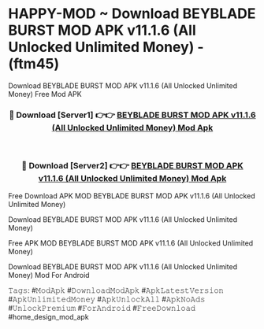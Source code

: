 # HAPPY-MOD ~ Download BEYBLADE BURST MOD APK v11.1.6 (All Unlocked Unlimited Money) - (ftm45)
Download BEYBLADE BURST MOD APK v11.1.6 (All Unlocked Unlimited Money) Free Mod APK

<div align="center">
<h3>🔴 Download [Server1] 👉👉 <a href="https://apk-comot.site?title=BEYBLADE_BURST_MOD_APK_v11.1.6_(All_Unlocked_Unlimited_Money)">BEYBLADE BURST MOD APK v11.1.6 (All Unlocked Unlimited Money) Mod Apk</a></h3><br>

<h3>🔴 Download [Server2] 👉👉 <a href="https://apk-comot.site?title=BEYBLADE_BURST_MOD_APK_v11.1.6_(All_Unlocked_Unlimited_Money)">BEYBLADE BURST MOD APK v11.1.6 (All Unlocked Unlimited Money) Mod Apk</a></h3>
</div>


Free Download APK MOD BEYBLADE BURST MOD APK v11.1.6 (All Unlocked Unlimited Money)

Download BEYBLADE BURST MOD APK v11.1.6 (All Unlocked Unlimited Money) 

Free APK MOD BEYBLADE BURST MOD APK v11.1.6 (All Unlocked Unlimited Money) 

Download BEYBLADE BURST MOD APK v11.1.6 (All Unlocked Unlimited Money) Mod For Android

𝚃𝚊𝚐𝚜: #𝙼𝚘𝚍𝙰𝚙𝚔 #𝙳𝚘𝚠𝚗𝚕𝚘𝚊𝚍𝙼𝚘𝚍𝙰𝚙𝚔 #𝙰𝚙𝚔𝙻𝚊𝚝𝚎𝚜𝚝𝚅𝚎𝚛𝚜𝚒𝚘𝚗 #𝙰𝚙𝚔𝚄𝚗𝚕𝚒𝚖𝚒𝚝𝚎𝚍𝙼𝚘𝚗𝚎𝚢 #𝙰𝚙𝚔𝚄𝚗𝚕𝚘𝚌𝚔𝙰𝚕𝚕 #𝙰𝚙𝚔𝙽𝚘𝙰𝚍𝚜 #𝚄𝚗𝚕𝚘𝚌𝚔𝙿𝚛𝚎𝚖𝚒𝚞𝚖 #𝙵𝚘𝚛𝙰𝚗𝚍𝚛𝚘𝚒𝚍 #𝙵𝚛𝚎𝚎𝙳𝚘𝚠𝚗𝚕𝚘𝚊𝚍 #home_design_mod_apk